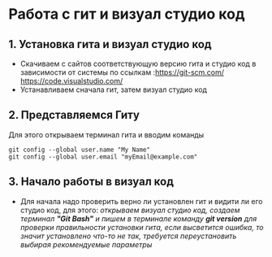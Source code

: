 # Работа с гит и визуал студио код
## 1. Установка гита и визуал студио код
* Скачиваем с сайтов соответствующую версию гита и студио код в зависимости от системы по ссылкам :https://git-scm.com/ https://code.visualstudio.com/
* Устанавливаем сначала гит, затем визуал студио код
## 2. Представляемся Гиту
 Для этого открываем терминал гита и вводим команды
```
git config --global user.name "My Name"
git config --global user.email "myEmail@example.com"
```
## 3. Начало работы в визуал код
 * Для начала надо проверить верно ли установлен гит и видити ли его студио код, для этого:
 _открываем визуал студио код, создаем терминал 
 __"Git Bash"__
  и пишем в терминале команду 
__git version__ 
для проверки правильности установки гита, если высветится ошибка, то значит установлено что-то не так, требуется переустановить выбирая рекомендуемые параметры_
